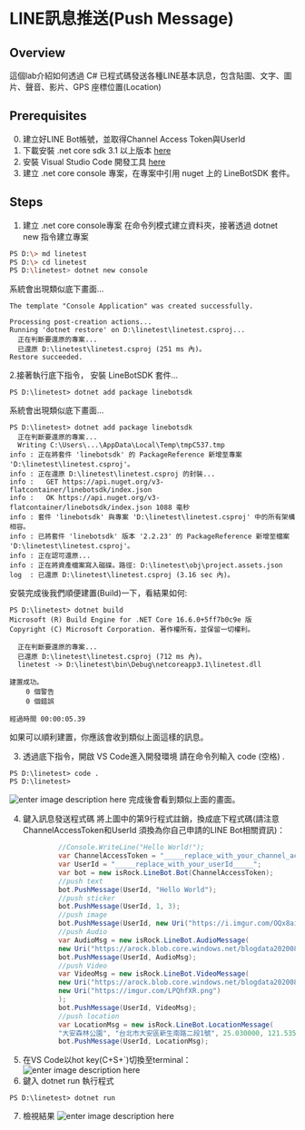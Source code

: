  LINE訊息推送(Push Message)
===

## Overview
這個lab介紹如何透過 C# 已程式碼發送各種LINE基本訊息，包含貼圖、文字、圖片、聲音、影片、GPS 座標位置(Location)

## Prerequisites
0. 建立好LINE Bot帳號，並取得Channel Access Token與UserId
1. 下載安裝 .net core sdk 3.1 以上版本 [here](https://dotnet.microsoft.com/download)
2. 安裝 Visual Studio Code 開發工具 [here](https://code.visualstudio.com/download)
3. 建立 .net core console 專案，在專案中引用 nuget 上的 LineBotSDK 套件。

## Steps

1. 建立 .net core console專案
在命令列模式建立資料夾，接著透過 dotnet new 指令建立專案
```bash
PS D:\> md linetest
PS D:\> cd linetest
PS D:\linetest> dotnet new console
```
系統會出現類似底下畫面...
```
The template "Console Application" was created successfully.

Processing post-creation actions...
Running 'dotnet restore' on D:\linetest\linetest.csproj...
  正在判斷要還原的專案...
  已還原 D:\linetest\linetest.csproj (251 ms 內)。
Restore succeeded.
```

2.接著執行底下指令， 安裝 LineBotSDK 套件...
```
PS D:\linetest> dotnet add package linebotsdk
```
系統會出現類似底下畫面...
```
PS D:\linetest> dotnet add package linebotsdk
  正在判斷要還原的專案...
  Writing C:\Users\...\AppData\Local\Temp\tmpC537.tmp
info : 正在將套件 'linebotsdk' 的 PackageReference 新增至專案 'D:\linetest\linetest.csproj'。
info : 正在還原 D:\linetest\linetest.csproj 的封裝...
info :   GET https://api.nuget.org/v3-flatcontainer/linebotsdk/index.json
info :   OK https://api.nuget.org/v3-flatcontainer/linebotsdk/index.json 1088 毫秒
info : 套件 'linebotsdk' 與專案 'D:\linetest\linetest.csproj' 中的所有架構相容。
info : 已將套件 'linebotsdk' 版本 '2.2.23' 的 PackageReference 新增至檔案 'D:\linetest\linetest.csproj'。
info : 正在認可還原...
info : 正在將資產檔案寫入磁碟。路徑: D:\linetest\obj\project.assets.json
log  : 已還原 D:\linetest\linetest.csproj (3.16 sec 內)。
```
安裝完成後我們順便建置(Build)一下，看結果如何:
```
PS D:\linetest> dotnet build
Microsoft (R) Build Engine for .NET Core 16.6.0+5ff7b0c9e 版
Copyright (C) Microsoft Corporation. 著作權所有，並保留一切權利。

  正在判斷要還原的專案...
  已還原 D:\linetest\linetest.csproj (712 ms 內)。
  linetest -> D:\linetest\bin\Debug\netcoreapp3.1\linetest.dll

建置成功。
    0 個警告
    0 個錯誤

經過時間 00:00:05.39
```
如果可以順利建置，你應該會收到類似上面這樣的訊息。

3. 透過底下指令，開啟 VS Code進入開發環境
請在命令列輸入 code (空格) .
```
PS D:\linetest> code .
PS D:\linetest>
```
![enter image description here](https://i.imgur.com/QQBSJWL.png)
完成後會看到類似上面的畫面。

4. 鍵入訊息發送程式碼
將上圖中的第9行程式註銷，換成底下程式碼(請注意ChannelAccessToken和UserId 須換為你自己申請的LINE Bot相關資訊)：
```csharp
            //Console.WriteLine("Hello World!");
            var ChannelAccessToken = "_____replace_with_your_channel_access_token_____";
            var UserId = "_____replace_with_your_userId_____";
            var bot = new isRock.LineBot.Bot(ChannelAccessToken);
            //push text
            bot.PushMessage(UserId, "Hello World");
            //push sticker
            bot.PushMessage(UserId, 1, 3);
            //push image
            bot.PushMessage(UserId, new Uri("https://i.imgur.com/OQx8aid.png"));
            //push Audio
            var AudioMsg = new isRock.LineBot.AudioMessage(
            new Uri("https://arock.blob.core.windows.net/blogdata202008/test.mp3"), 6000);
            bot.PushMessage(UserId, AudioMsg);
            //push Video            
            var VideoMsg = new isRock.LineBot.VideoMessage(
            new Uri("https://arock.blob.core.windows.net/blogdata202008/POC.mp4"),
            new Uri("https://imgur.com/LPQhfXR.png")
            );
            bot.PushMessage(UserId, VideoMsg);
            //push location
            var LocationMsg = new isRock.LineBot.LocationMessage(
            "大安森林公園", "台北市大安區新生南路二段1號", 25.030000, 121.535833);
            bot.PushMessage(UserId, LocationMsg);
```
5. 在VS Code以hot key(C+S+`)切換至terminal： 
![enter image description here](https://i.imgur.com/24odB1m.png)
6. 鍵入 dotnet run 執行程式
```dos
PS D:\linetest> dotnet run
```
7. 檢視結果
![enter image description here](https://i.imgur.com/DRRmTcM.png)
